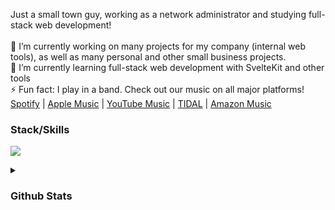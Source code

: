 Just a small town guy, working as a network administrator and studying full-stack web development!<br><br>🔭 I’m currently working on many projects for my company (internal web tools), as well as many personal and other small business projects.<br>🌱 I’m currently learning full-stack web development with SvelteKit and other tools<br>⚡ Fun fact: I play in a band. Check out our music on all major platforms! [Spotify](https://open.spotify.com/artist/1MSHDhw52rwjgNYmiXXsTL?si=vqgR2x6fT-K72qt0P7wp0w) | [Apple Music](https://music.apple.com/us/artist/kaspen-haley-boxelder-stomp/1666874795) | [YouTube Music](https://music.youtube.com/channel/UC7-kUfHK-F-0kX-zP_Wa3FQ?si=oBgh7G8yN7K9YtoX) | [TIDAL](https://tidal.com/browse/artist/36851189?u) | [Amazon Music](https://music.amazon.com/artists/B0BSNZXBQH/kaspen-haley-boxelder-stomp?marketplaceId=ATVPDKIKX0DER&musicTerritory=US&ref=dm_sh_87vXU3nCxisCC2aJxB0bZPiGn)

### Stack/Skills

<!--<div>
  <img height="40" width="40" src="https://cdn.simpleicons.org/html5" alt="HTML Icon" title="HTML" />
  <img height="40" width="40" src="https://cdn.simpleicons.org/markdown/282A36/F8F8F2" alt="Markdown Icon" title="Markdown" />
  <img height="40" width="40" src="https://cdn.simpleicons.org/css3" alt="CSS Icon" title="CSS" />
  <img height="40" width="40" src="https://cdn.simpleicons.org/tailwindcss" alt="TailwindCSS Icon" title="TailwindCSS" />
  <img height="40" width="40" src="https://cdn.simpleicons.org/sass" alt="Sass Icon" title="Sass" />
  <img height="40" width="40" src="https://cdn.simpleicons.org/javascript" alt="JavaScript Icon" title="JavaScript" />
  <img height="40" width="40" src="https://cdn.simpleicons.org/typescript" alt="TypeScript Icon" title="TypeScript" />
  <img height="40" width="40" src="https://cdn.simpleicons.org/svelte" alt="Svelte Icon" title="Svelte/SvelteKit" />
  <img height="40" width="40" src="https://cdn.simpleicons.org/react" alt="React Icon" title="React" />
  <img height="40" width="40" src="https://cdn.simpleicons.org/nodedotjs" alt="Node.JS Icon" title="Node.JS" />
  <img height="40" width="40" src="https://cdn.simpleicons.org/bun/282A36/F8F8F2" alt="Bun Icon" title="Bun" />
  <img height="40" width="40" src="https://cdn.simpleicons.org/git" alt="Git Icon" title="Git" />
  <img height="40" width="40" src="https://cdn.simpleicons.org/github/282A36/F8F8F2" alt="GitHub Icon" title="GitHub"  />
  <img height="40" width="40" src="https://cdn.simpleicons.org/pocketbase/282A36/F8F8F2" alt="PocketBase Icon" title="PocketBase" />
  <img height="40" width="40" src="https://cdn.simpleicons.org/postgresql" alt="PostgreSQL Icon" title="PostgreSQL" />
  <img height="40" width="40" src="https://cdn.simpleicons.org/supabase" alt="Supabase Icon" title="Supabase" />
  <img height="40" width="40" src="https://cdn.simpleicons.org/sqlite/_/6272A4" alt="SQLite Icon" title="SQLite" />
  <img height="40" width="40" src="https://cdn.simpleicons.org/mongodb" alt="MongoDB Icon" title="MongoDB" />
  <img height="40" width="40" src="https://cdn.simpleicons.org/visualstudiocode" alt="VSCode Icon" title="VSCode" />
  <img height="40" width="40" src="https://cdn.simpleicons.org/raspberrypi" alt="Raspberry Pi Icon" title="Raspberry Pi" />
  <img height="40" width="40" src="https://cdn.simpleicons.org/discord" alt="Discord Icon" title="Discord" />
</div>-->

[![](https://skillicons.dev/icons?i=js,ts,svelte,react,nodejs,bun,html,md,css,tailwind,sass,git,github,mongodb,postgres,supabase,vscode,raspberrypi,discord,discordjs,bots)](https://skillicons.dev)

<details>
  <summary>
    <h3>Github Stats</h3>
  </summary>

  <a href="#">![](https://github-readme-stats.vercel.app/api?username=JYLN&theme=dracula&hide_border=true&show_icons=true&line_height=20&count_private=true)</a>
  <a href="#">![](https://github-readme-stats.vercel.app/api/top-langs/?username=JYLN&theme=dracula&hide_border=true&include_all_commits=true&count_private=true&layout=compact)</a>
</details>

